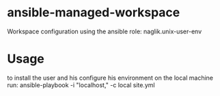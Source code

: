 # ansible-managed-workspace
Workspace configuration using the ansible role: naglik.unix-user-env

# Usage
to install the user and his configure his environment on the local machine run:
ansible-playbook -i "localhost," -c local site.yml
